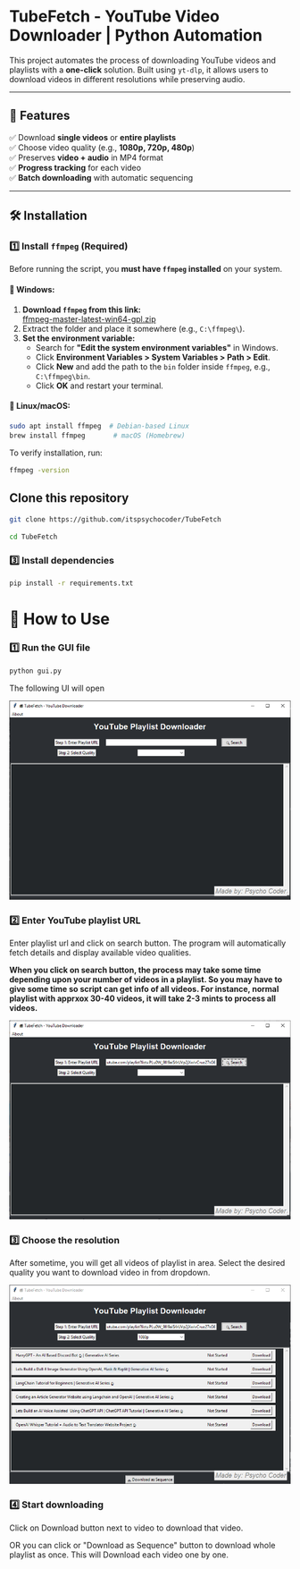 # TubeFetch - YouTube Video Downloader | Python Automation  

This project automates the process of downloading YouTube videos and playlists with a **one-click** solution. Built using `yt-dlp`, it allows users to download videos in different resolutions while preserving audio.

---

## 🚀 Features  

✅ Download **single videos** or **entire playlists**  
✅ Choose video quality (e.g., **1080p, 720p, 480p**)  
✅ Preserves **video + audio** in MP4 format  
✅ **Progress tracking** for each video  
✅ **Batch downloading** with automatic sequencing  

---

## 🛠️ Installation  

### 1️⃣ Install `ffmpeg` (Required)  
Before running the script, you **must have `ffmpeg` installed** on your system.  

#### 🔹 Windows:  
1. **Download `ffmpeg` from this link:**  
   [ffmpeg-master-latest-win64-gpl.zip](https://github.com/BtbN/FFmpeg-Builds/releases/download/latest/ffmpeg-master-latest-win64-gpl.zip)  
2. Extract the folder and place it somewhere (e.g., `C:\ffmpeg\`).  
3. **Set the environment variable:**  
   - Search for **"Edit the system environment variables"** in Windows.  
   - Click **Environment Variables > System Variables > Path > Edit**.  
   - Click **New** and add the path to the `bin` folder inside `ffmpeg`, e.g., `C:\ffmpeg\bin`.  
   - Click **OK** and restart your terminal.  

#### 🔹 Linux/macOS:  
```bash
sudo apt install ffmpeg  # Debian-based Linux
brew install ffmpeg       # macOS (Homebrew)
```

To verify installation, run:

```bash
ffmpeg -version
```

## Clone this repository
```bash
git clone https://github.com/itspsychocoder/TubeFetch
```
```bash
cd TubeFetch
```
### 3️⃣ Install dependencies
```bash
pip install -r requirements.txt
```

# 🎯 How to Use

### 1️⃣ Run the GUI file
```bash
python gui.py
```
The following UI will open

![Preview of the Downloader](screenshots/1.png)

### 2️⃣ Enter YouTube playlist URL
Enter playlist url and click on search button.
The program will automatically fetch details and display available video qualities.

**When you click on search button, the process may take some time depending upon your number of videos in a playlist. So you may have to give some time so script can get info of all videos. For instance, normal playlist with apprxox 30-40 videos, it will take 2-3 mints to process all videos.**

![Preview of the Downloader](screenshots/2.png)


### 3️⃣ Choose the resolution
After sometime, you will get all videos of playlist in area. Select the desired quality you want to download video in from dropdown.

![Preview of the Downloader](screenshots/3.png)


### 4️⃣ Start downloading
Click on Download button next to video to download that video.

OR you can click or "Download as Sequence" button to download whole playlist as once. This will Download each video one by one.

